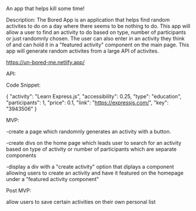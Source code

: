 
An app that helps kill some time!

Description: The Bored App is an application that helps find random activites to do on a day where there seems to be nothing to do. This app will allow a user to find an activity to do based on type, number of participants or just randomnly chosen. The user can also enter in an activity they think of and can hold it in a "featured activity" component on the main page. This app will generate random activites from a large API of activites.

https://un-bored-me.netlify.app/


API:

Code Snippet:

{
	"activity": "Learn Express.js",
	"accessibility": 0.25,
	"type": "education",
	"participants": 1,
	"price": 0.1,
	"link": "https://expressjs.com/",
	"key": "3943506"
} 


MVP: 

-create a page which randomnly generates an activity with a button.

-create divs on the home page which leads user to search for an activity based on type of activity or number of participants which are separate components

-display a div with a "create activity" option that diplays a component allowing users to create an activity and have it featured on the homepage under a "featured activity component"

Post MVP:

allow users to save certain activities on their own personal list